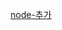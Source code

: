 
[node-추가](https://github.com/futuregen-icp/openshift3/blob/master/openshift%203%2C11%20job/node-%EC%B6%94%EA%B0%80%20%EB%B0%A9%EB%B2%95\(adding%20node\).md)
